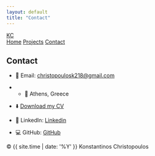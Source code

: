```yaml
---
layout: default
title: "Contact"
---
```


<link rel="stylesheet" href="{{ '/assets/css/style.css' | relative_url }}">

<nav class="navbar">
  <div class="nav-inner">
    <a class="brand" href="{{ '/' | relative_url }}">KC</a>
    <div class="links">
      <a href="{{ '/' | relative_url }}">Home</a>
      <a href="{{ '/projects' | relative_url }}">Projects</a>
      <a class="active" href="{{ '/contact' | relative_url }}">Contact</a>
    </div>
  </div>
</nav>

<section class="section">
  <h1>Contact</h1>

- 📧 Email: <a href="mailto:christopoulosk218@gmail.com">christopoulosk218@gmail.com</a>
- - 📍 Athens, Greece
- ⬇️ [Download my CV]()
- 🔗 LinkedIn: <a href="https://www.linkedin.com/in/konstantinos-christopoulos-9365b3256" target="_blank">Linkedin</a>  
- 💻 GitHub: <a href="https://www.linkedin.com/in/konstantinos-christopoulos-9365b3256" target="_blank">GitHub</a>

  <!-- (Optional) Formspree contact form — replace YOUR_FORMSPREE_ID
  <form action="https://formspree.io/f/YOUR_FORMSPREE_ID" method="POST" class="contact-form">
    <input type="text" name="name" placeholder="Your name" required>
    <input type="email" name="_replyto" placeholder="Your email" required>
    <textarea name="message" placeholder="Your message" rows="6" required></textarea>
    <button type="submit" class="btn primary">Send</button>
  </form>
  -->
</section>

<footer class="footer">
  <span>© {{ site.time | date: '%Y' }} Konstantinos Christopoulos</span>
</footer>
